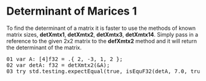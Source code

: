 # Determinant of Marices 1

To find the determinant of a matrix it is faster to use the methods of known matrix sizes, <b>detXmtx1</b>, <b>detXmtx2</b>, <b>detXmtx3</b>, <b>detXmtx14</b>. Simply pass in a reference to the given 2x2 matrix to the <b>defXmtx2</b> method and it will return the determinant of the matrix.

<!-- //"XMTX: ELA - Larson, Edwards: 3.1 Example 1, 2, 3, 4, 5 test" -->
<pre>
01 var A: [4]f32 = .{ 2, -3, 1, 2 };
02 var detA: f32 = detXmtx2(&A);
03 try std.testing.expectEqual(true, isEquF32(detA, 7.0, true));
</pe>